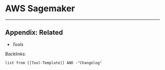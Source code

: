 # AWS Sagemaker

---

## Appendix: Related

* *Tools*

*Backlinks:*

````dataview
list from [[Tool-Template]] AND -"Changelog"
````
